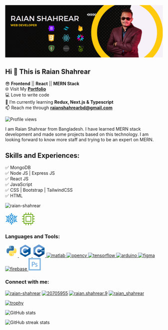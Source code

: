 <img src="./Raian-Cover.png" width="1500" />

## Hi 👋 This is Raian Shahrear
😎 **Frontend** || **React** || **MERN Stack** \
🌐 Visit My <a href='https://raian-portfolio.web.app/'>**Portfolio**</a> \
💻 Love to write code \
🌱 I’m currently learning **Redux, Next.js & Typescript** \
📫 Reach me through **raianshahrearbd@gmail.com**

![Profile views](https://gpvc.arturio.dev/raian-shahrear)

I am Raian Shahrear from Bangladesh. I have learned MERN stack development and made some projects based on this technology. I am looking forward to know more staff and trying to be an expert on MERN.

## Skills and Experiences: 
✅ MongoDB \
✅ Node JS | Express JS \
✅ React JS \
✅ JavaScript \
✅ CSS | Bootstrap | TailwindCSS \
✅ HTML

<p><img src="https://github-readme-stats.vercel.app/api/top-langs?username=raian-shahrear&show_icons=true&locale=en&layout=compact" alt="raian-shahrear" /></p>

<a href='https://archiveprogram.github.com/'><img src='https://raw.githubusercontent.com/acervenky/animated-github-badges/master/assets/acbadge.gif' width='40' height='40'></a> <a href='https://docs.github.com/en/developers'><img src='https://raw.githubusercontent.com/acervenky/animated-github-badges/master/assets/devbadge.gif' width='40' height='40'></a>

<h3 align="left">Languages and Tools:</h3>
<p align="left"> <a href="https://www.python.org" target="_blank" rel="noreferrer"> <img src="https://raw.githubusercontent.com/devicons/devicon/master/icons/python/python-original.svg" alt="python" width="40" height="40"/> </a> <a href="https://www.cprogramming.com/" target="_blank" rel="noreferrer"> <img src="https://raw.githubusercontent.com/devicons/devicon/master/icons/c/c-original.svg" alt="c" width="40" height="40"/> </a> <a href="https://www.w3schools.com/cpp/" target="_blank" rel="noreferrer"> <img src="https://raw.githubusercontent.com/devicons/devicon/master/icons/cplusplus/cplusplus-original.svg" alt="cplusplus" width="40" height="40"/> </a> <a href="https://www.mathworks.com/" target="_blank" rel="noreferrer"> <img src="https://upload.wikimedia.org/wikipedia/commons/2/21/Matlab_Logo.png" alt="matlab" width="40" height="40"/> </a> <a href="https://opencv.org/" target="_blank" rel="noreferrer"> <img src="https://www.vectorlogo.zone/logos/opencv/opencv-icon.svg" alt="opencv" width="40" height="40"/> </a> <a href="https://www.tensorflow.org" target="_blank" rel="noreferrer"> <img src="https://www.vectorlogo.zone/logos/tensorflow/tensorflow-icon.svg" alt="tensorflow" width="40" height="40"/> </a> <a href="https://www.arduino.cc/" target="_blank" rel="noreferrer"> <img src="https://cdn.worldvectorlogo.com/logos/arduino-1.svg" alt="arduino" width="40" height="40"/> </a> <a href="https://www.figma.com/" target="_blank" rel="noreferrer"> <img src="https://www.vectorlogo.zone/logos/figma/figma-icon.svg" alt="figma" width="40" height="40"/> </a> <a href="https://firebase.google.com/" target="_blank" rel="noreferrer"> <img src="https://www.vectorlogo.zone/logos/firebase/firebase-icon.svg" alt="firebase" width="40" height="40"/> </a> <a href="https://www.photoshop.com/en" target="_blank" rel="noreferrer"> <img src="https://raw.githubusercontent.com/devicons/devicon/master/icons/photoshop/photoshop-line.svg" alt="photoshop" width="40" height="40"/> </a> </p>

<h3 align="left">Connect with me:</h3>
<p align="left">
<a href="https://linkedin.com/in/raian-shahrear" target="blank"><img align="center" src="https://raw.githubusercontent.com/rahuldkjain/github-profile-readme-generator/master/src/images/icons/Social/linked-in-alt.svg" alt="raian-shahrear" height="30" width="40" /></a>
<a href="https://stackoverflow.com/users/20705955" target="blank"><img align="center" src="https://raw.githubusercontent.com/rahuldkjain/github-profile-readme-generator/master/src/images/icons/Social/stack-overflow.svg" alt="20705955" height="30" width="40" /></a>
<a href="https://fb.com/raian.shahrear.9" target="blank"><img align="center" src="https://raw.githubusercontent.com/rahuldkjain/github-profile-readme-generator/master/src/images/icons/Social/facebook.svg" alt="raian.shahrear.9" height="30" width="40" /></a>
<a href="https://twitter.com/raian_shahrear" target="blank"><img align="center" src="https://raw.githubusercontent.com/rahuldkjain/github-profile-readme-generator/master/src/images/icons/Social/twitter.svg" alt="raian_shahrear" height="30" width="40" /></a>
</p>

[![trophy](https://github-profile-trophy.vercel.app/?username=raian-shahrear)](https://github.com/ryo-ma/github-profile-trophy)

![GitHub stats](https://github-readme-stats.vercel.app/api?username=raian-shahrear&show_icons=true)    

![GitHub streak stats](https://streak-stats.demolab.com/?user=raian-shahrear) 
